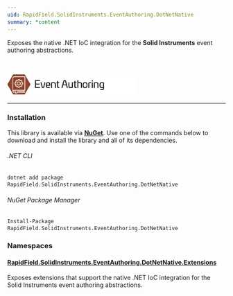 ```yaml
---
uid: RapidField.SolidInstruments.EventAuthoring.DotNetNative
summary: *content
---
```


<!--
Copyright (c) RapidField LLC. Licensed under the MIT License. See LICENSE.txt in the project root for license information.
-->

Exposes the native .NET IoC integration for the **Solid Instruments** event authoring abstractions.

<br />

![Event Authoring label](../images/Label.EventAuthoring.300w.png)
- - -

### Installation

This library is available via [**NuGet**](https://docs.microsoft.com/en-us/nuget/quickstart/install-and-use-a-package-in-visual-studio). Use one of the commands below to download and install the library and all of its dependencies.

###### .NET CLI

```shell
dotnet add package RapidField.SolidInstruments.EventAuthoring.DotNetNative
```

###### NuGet Package Manager

```shell
Install-Package RapidField.SolidInstruments.EventAuthoring.DotNetNative
```

### Namespaces

#### [RapidField.SolidInstruments.EventAuthoring.DotNetNative.Extensions](https://www.solidinstruments.com/api/RapidField.SolidInstruments.EventAuthoring.DotNetNative.Extensions.html)

<section>
Exposes extensions that support the native .NET IoC integration for the Solid Instruments event authoring abstractions.
</section>